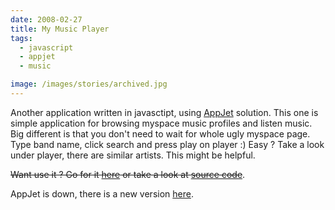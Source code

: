```yaml
---
date: 2008-02-27
title: My Music Player
tags:
  - javascript
  - appjet
  - music

image: /images/stories/archived.jpg
---
```


Another application written in javasctipt, using [AppJet](http://appjet.com/) solution. This one is simple application for browsing myspace music profiles and listen music. Big different is that you don't need to wait for whole ugly myspace page. Type band name, click search and press play on player :) Easy ? Take a look under player, there are similar artists. This might be helpful.

<del>Want use it ? Go for it [here](http://mymusic.appjet.net/) or take a look at [source code](http://source.mymusic.appjet.net/)</del>.

AppJet is down, there is a new version [here](/story/my-player-2-0).
